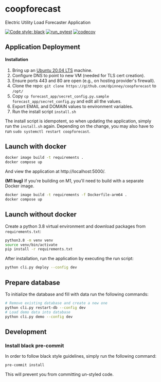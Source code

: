 # coopforecast
Electric Utility Load Forecaster Application

[![Code style: black](https://img.shields.io/badge/code%20style-black-000000.svg)](https://github.com/psf/black)
[![run_pytest](https://github.com/dpinney/coopforecast/actions/workflows/run_pytest.yaml/badge.svg)](https://github.com/dpinney/coopforecast/actions/workflows/run_pytest.yaml)
[![codecov](https://codecov.io/gh/dpinney/coopforecast/branch/main/graph/badge.svg?token=MUTWHY0DJE)](https://codecov.io/gh/dpinney/coopforecast)

## Application Deployment

#### Installation

1. Bring up an [Ubuntu 20.04 LTS](https://releases.ubuntu.com/20.04/) machine.
2. Configure DNS to point to new VM (needed for TLS cert creation).
3. Ensure ports 443 and 80 are open (e.g., on hosting provider's firewall).
4. Clone the repo: `git clone https://github.com/dpinney/coopforecast` to `/opt/`
5. Copy `cp forecast_app/secret_config.py.sample forecast_app/secret_config.py` and edit all the values.
6. Export EMAIL and DOMAIN values to environment variables.
7. Run the install script `install.sh`

The install script is idempotent, so when updating the application, simply 
run the `install.sh` again. Depending on the change, you may also have to 
run `sudo systemctl restart coopforecast`.

## Launch with docker

```sh
docker image build -t requirements .
docker compose up
```

And view the application at http://localhost:5000/.

**(M1 bug)** If you're building on M1, you'll need to build with a separate 
Docker image.

```sh
docker image build -t requirements -f Dockerfile-arm64 .
docker compose up
```

## Launch without docker

Create a python 3.8 virtual environment and download packages from `requirements.txt`:

```sh
python3.8 -m venv venv
source venv/bin/activate
pip install -r requirements.txt
```

After installation, run the application by executing the run script:

```sh
python cli.py deploy --config dev
```

## Prepare database

To initialize the database and fill with data run the following commands:

```sh
# Remove existing database and create a new one
python cli.py restart-db --config dev
# Load demo data into database
python cli.py demo --config dev
```

## Development

### Install black pre-commit

In order to follow black style guidelines, simply run the following command:

```sh
pre-commit install
```

This will prevent you from committing un-styled code.